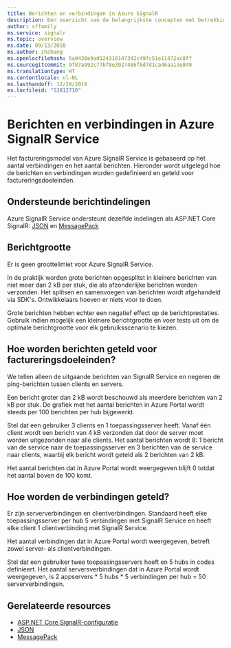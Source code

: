 ```yaml
---
title: Berichten en verbindingen in Azure SignalR
description: Een overzicht van de belangrijkste concepten met betrekking tot berichten en verbindingen in Azure SignalR Service.
author: sffamily
ms.service: signalr
ms.topic: overview
ms.date: 09/13/2018
ms.author: zhshang
ms.openlocfilehash: 5a0430e9ad124319147342c49fc51e11472ac8ff
ms.sourcegitcommit: 9f87a992c77bf8e3927486f8d7d1ca46aa13e849
ms.translationtype: HT
ms.contentlocale: nl-NL
ms.lasthandoff: 12/28/2018
ms.locfileid: "53812710"
---
```

# <a name="message-and-connection-in-azure-signalr-service"></a>Berichten en verbindingen in Azure SignalR Service

Het factureringsmodel van Azure SignalR Service is gebaseerd op het aantal verbindingen en het aantal berichten. Hieronder wordt uitgelegd hoe de berichten en verbindingen worden gedefinieerd en geteld voor factureringsdoeleinden.

## <a name="message-formats-supported"></a>Ondersteunde berichtindelingen

Azure SignalR Service ondersteunt dezelfde indelingen als ASP.NET Core SignalR: [JSON](https://www.json.org/) en [MessagePack](/aspnet/core/signalr/messagepackhubprotocol)

## <a name="message-size"></a>Berichtgrootte

Er is geen groottelimiet voor Azure SignalR Service.

In de praktijk worden grote berichten opgesplitst in kleinere berichten van niet meer dan 2 kB per stuk, die als afzonderlijke berichten worden verzonden. Het splitsen en samenvoegen van berichten wordt afgehandeld via SDK's. Ontwikkelaars hoeven er niets voor te doen.

Grote berichten hebben echter een negatief effect op de berichtprestaties. Gebruik indien mogelijk een kleinere berichtgrootte en voer tests uit om de optimale berichtgrootte voor elk gebruiksscenario te kiezen.

## <a name="how-to-count-messages-for-billing-purpose"></a>Hoe worden berichten geteld voor factureringsdoeleinden?

We tellen alleen de uitgaande berichten van SignalR Service en negeren de ping-berichten tussen clients en servers.

Een bericht groter dan 2 kB wordt beschouwd als meerdere berichten van 2 kB per stuk. De grafiek met het aantal berichten in Azure Portal wordt steeds per 100 berichten per hub bijgewerkt.

Stel dat een gebruiker 3 clients en 1 toepassingsserver heeft. Vanaf één client wordt een bericht van 4 kB verzonden dat door de server moet worden uitgezonden naar alle clients. Het aantal berichten wordt 8: 1 bericht van de service naar de toepassingsserver en 3 berichten van de service naar clients, waarbij elk bericht wordt geteld als 2 berichten van 2 kB.

Het aantal berichten dat in Azure Portal wordt weergegeven blijft 0 totdat het aantal boven de 100 komt.

## <a name="how-to-count-connections"></a>Hoe worden de verbindingen geteld?

Er zijn serververbindingen en clientverbindingen. Standaard heeft elke toepassingsserver per hub 5 verbindingen met SignalR Service en heeft elke client 1 clientverbinding met SignalR Service.

Het aantal verbindingen dat in Azure Portal wordt weergegeven, betreft zowel server- als clientverbindingen.

Stel dat een gebruiker twee toepassingsservers heeft en 5 hubs in codes definieert. Het aantal serversverbindingen dat in Azure Portal wordt weergegeven, is 2 appservers * 5 hubs * 5 verbindingen per hub = 50 serververbindingen.

## <a name="related-resources"></a>Gerelateerde resources

- [ASP.NET Core SignalR-configuratie](/aspnet/core/signalr/configuration)
- [JSON](https://www.json.org/)
- [MessagePack](/aspnet/core/signalr/messagepackhubprotocol)